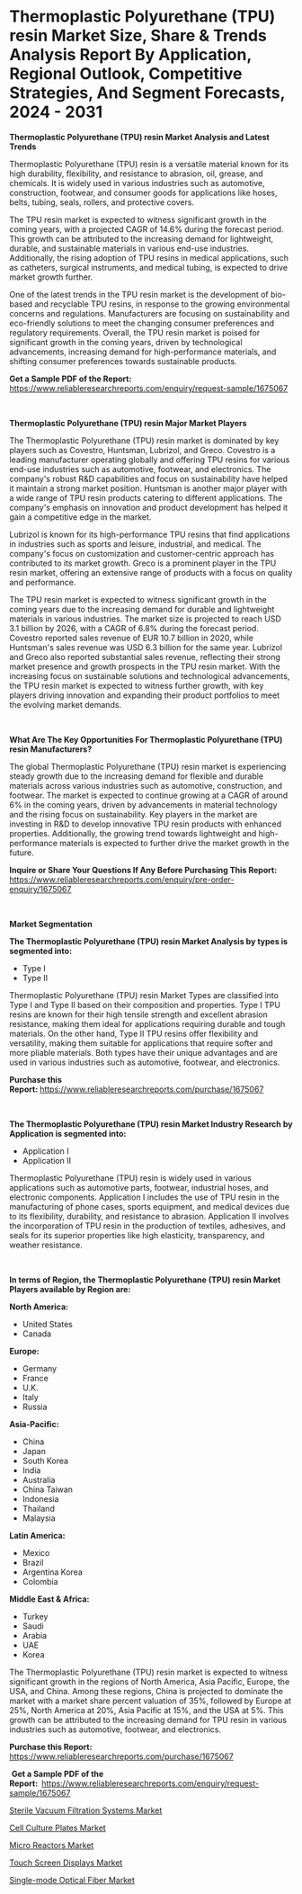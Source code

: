 <p><h1>Thermoplastic Polyurethane (TPU) resin Market Size, Share & Trends Analysis Report By Application, Regional Outlook, Competitive Strategies, And Segment Forecasts, 2024 - 2031</h1></p><p><strong>Thermoplastic Polyurethane (TPU) resin Market Analysis and Latest Trends</strong></p>
<p><p>Thermoplastic Polyurethane (TPU) resin is a versatile material known for its high durability, flexibility, and resistance to abrasion, oil, grease, and chemicals. It is widely used in various industries such as automotive, construction, footwear, and consumer goods for applications like hoses, belts, tubing, seals, rollers, and protective covers.</p><p>The TPU resin market is expected to witness significant growth in the coming years, with a projected CAGR of 14.6% during the forecast period. This growth can be attributed to the increasing demand for lightweight, durable, and sustainable materials in various end-use industries. Additionally, the rising adoption of TPU resins in medical applications, such as catheters, surgical instruments, and medical tubing, is expected to drive market growth further.</p><p>One of the latest trends in the TPU resin market is the development of bio-based and recyclable TPU resins, in response to the growing environmental concerns and regulations. Manufacturers are focusing on sustainability and eco-friendly solutions to meet the changing consumer preferences and regulatory requirements. Overall, the TPU resin market is poised for significant growth in the coming years, driven by technological advancements, increasing demand for high-performance materials, and shifting consumer preferences towards sustainable products.</p></p>
<p><strong>Get a Sample PDF of the Report:&nbsp;</strong> <a href="https://www.reliableresearchreports.com/enquiry/request-sample/1675067">https://www.reliableresearchreports.com/enquiry/request-sample/1675067</a></p>
<p>&nbsp;</p>
<p><strong>Thermoplastic Polyurethane (TPU) resin Major Market Players</strong></p>
<p><p>The Thermoplastic Polyurethane (TPU) resin market is dominated by key players such as Covestro, Huntsman, Lubrizol, and Greco. Covestro is a leading manufacturer operating globally and offering TPU resins for various end-use industries such as automotive, footwear, and electronics. The company's robust R&D capabilities and focus on sustainability have helped it maintain a strong market position. Huntsman is another major player with a wide range of TPU resin products catering to different applications. The company's emphasis on innovation and product development has helped it gain a competitive edge in the market.</p><p>Lubrizol is known for its high-performance TPU resins that find applications in industries such as sports and leisure, industrial, and medical. The company's focus on customization and customer-centric approach has contributed to its market growth. Greco is a prominent player in the TPU resin market, offering an extensive range of products with a focus on quality and performance.</p><p>The TPU resin market is expected to witness significant growth in the coming years due to the increasing demand for durable and lightweight materials in various industries. The market size is projected to reach USD 3.1 billion by 2026, with a CAGR of 6.8% during the forecast period. Covestro reported sales revenue of EUR 10.7 billion in 2020, while Huntsman's sales revenue was USD 6.3 billion for the same year. Lubrizol and Greco also reported substantial sales revenue, reflecting their strong market presence and growth prospects in the TPU resin market. With the increasing focus on sustainable solutions and technological advancements, the TPU resin market is expected to witness further growth, with key players driving innovation and expanding their product portfolios to meet the evolving market demands.</p></p>
<p>&nbsp;</p>
<p><strong>What Are The Key Opportunities For Thermoplastic Polyurethane (TPU) resin Manufacturers?</strong></p>
<p><p>The global Thermoplastic Polyurethane (TPU) resin market is experiencing steady growth due to the increasing demand for flexible and durable materials across various industries such as automotive, construction, and footwear. The market is expected to continue growing at a CAGR of around 6% in the coming years, driven by advancements in material technology and the rising focus on sustainability. Key players in the market are investing in R&D to develop innovative TPU resin products with enhanced properties. Additionally, the growing trend towards lightweight and high-performance materials is expected to further drive the market growth in the future.</p></p>
<p><strong>Inquire or Share Your Questions If Any Before Purchasing This Report:</strong> <a href="https://www.reliableresearchreports.com/enquiry/pre-order-enquiry/1675067">https://www.reliableresearchreports.com/enquiry/pre-order-enquiry/1675067</a></p>
<p>&nbsp;</p>
<p><strong>Market Segmentation</strong></p>
<p><strong>The Thermoplastic Polyurethane (TPU) resin Market Analysis by types is segmented into:</strong></p>
<p><ul><li>Type I</li><li>Type II</li></ul></p>
<p><p>Thermoplastic Polyurethane (TPU) resin Market Types are classified into Type I and Type II based on their composition and properties. Type I TPU resins are known for their high tensile strength and excellent abrasion resistance, making them ideal for applications requiring durable and tough materials. On the other hand, Type II TPU resins offer flexibility and versatility, making them suitable for applications that require softer and more pliable materials. Both types have their unique advantages and are used in various industries such as automotive, footwear, and electronics.</p></p>
<p><strong>Purchase this Report:&nbsp;</strong><a href="https://www.reliableresearchreports.com/purchase/1675067">https://www.reliableresearchreports.com/purchase/1675067</a></p>
<p>&nbsp;</p>
<p><strong>The Thermoplastic Polyurethane (TPU) resin Market Industry Research by Application is segmented into:</strong></p>
<p><ul><li>Application I</li><li>Application II</li></ul></p>
<p><p>Thermoplastic Polyurethane (TPU) resin is widely used in various applications such as automotive parts, footwear, industrial hoses, and electronic components. Application I includes the use of TPU resin in the manufacturing of phone cases, sports equipment, and medical devices due to its flexibility, durability, and resistance to abrasion. Application II involves the incorporation of TPU resin in the production of textiles, adhesives, and seals for its superior properties like high elasticity, transparency, and weather resistance.</p></p>
<p>&nbsp;</p>
<p><strong>In terms of Region, the Thermoplastic Polyurethane (TPU) resin Market Players available by Region are:</strong></p>
<p>
    <p> <strong> North America: </strong>
        <ul>
            <li>United States</li>
            <li>Canada</li>
        </ul>
        </p> 
    <p> <strong> Europe: </strong>
        <ul>
            <li>Germany</li>
            <li>France</li>
            <li>U.K.</li>
            <li>Italy</li>
            <li>Russia</li>
        </ul>
        </p> 
    <p> <strong> Asia-Pacific: </strong>
        <ul>
            <li>China</li>
            <li>Japan</li>
            <li>South Korea</li>
            <li>India</li>
            <li>Australia</li>
            <li>China Taiwan</li>
            <li>Indonesia</li>
            <li>Thailand</li>
            <li>Malaysia</li>
        </ul>
        </p> 
    <p> <strong> Latin America: </strong>
        <ul>
            <li>Mexico</li>
            <li>Brazil</li>
            <li>Argentina Korea</li>
            <li>Colombia</li>
        </ul>
        </p> 
    <p> <strong> Middle East & Africa: </strong>
        <ul>
            <li>Turkey</li>
            <li>Saudi</li>
            <li>Arabia</li>
            <li>UAE</li>
            <li>Korea</li>
        </ul>
    </p>
    </p>
<p><p>The Thermoplastic Polyurethane (TPU) resin market is expected to witness significant growth in the regions of North America, Asia Pacific, Europe, the USA, and China. Among these regions, China is projected to dominate the market with a market share percent valuation of 35%, followed by Europe at 25%, North America at 20%, Asia Pacific at 15%, and the USA at 5%. This growth can be attributed to the increasing demand for TPU resin in various industries such as automotive, footwear, and electronics.</p></p>
<p><strong>Purchase this Report: </strong><a href="https://www.reliableresearchreports.com/purchase/1675067">https://www.reliableresearchreports.com/purchase/1675067</a></p>
<p>&nbsp;<strong>Get a Sample PDF of the Report:&nbsp;&nbsp;</strong><a href="https://www.reliableresearchreports.com/enquiry/request-sample/1675067">https://www.reliableresearchreports.com/enquiry/request-sample/1675067</a></p>
<p><strong></strong></p>
<p><p><a href="https://github.com/yemakinde/Market-Research-Report-List-1/blob/main/sterile-vacuum-filtration-systems-market.md">Sterile Vacuum Filtration Systems Market</a></p><p><a href="https://github.com/RickHolmes3/Market-Research-Report-List-3/blob/main/cell-culture-plates-market.md">Cell Culture Plates Market</a></p><p><a href="https://github.com/bmorecock/Market-Research-Report-List-2/blob/main/micro-reactors-market.md">Micro Reactors Market</a></p><p><a href="https://github.com/Krish2023na/Market-Research-Report-List-3/blob/main/touch-screen-displays-market.md">Touch Screen Displays Market</a></p><p><a href="https://github.com/jsmusil/Market-Research-Report-List-2/blob/main/single-mode-optical-fiber-market.md">Single-mode Optical Fiber Market</a></p></p>